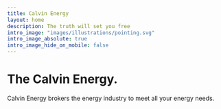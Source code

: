```yaml
---
title: Calvin Energy
layout: home
description: The truth will set you free
intro_image: "images/illustrations/pointing.svg"
intro_image_absolute: true
intro_image_hide_on_mobile: false
---
```


# The Calvin Energy.

Calvin Energy brokers the energy industry to meet all your energy needs.

